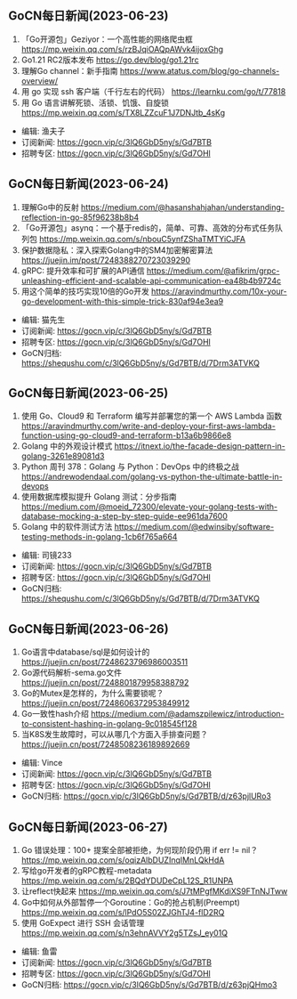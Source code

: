 
## GoCN每日新闻(2023-06-23)

1. 「Go开源包」Geziyor：一个高性能的网络爬虫框 https://mp.weixin.qq.com/s/rzBJqiOAQpAWvk4ijoxGhg
2.  Go1.21 RC2版本发布 https://go.dev/blog/go1.21rc
3. 理解Go channel：新手指南  https://www.atatus.com/blog/go-channels-overview/
4. 用 go 实现 ssh 客户端（千行左右的代码） https://learnku.com/go/t/77818
5. 用 Go 语言讲解死锁、活锁、饥饿、自旋锁 https://mp.weixin.qq.com/s/TX8LZZcuF1J7DNJtb_4sKg

* 编辑: 渔夫子
* 订阅新闻: https://gocn.vip/c/3lQ6GbD5ny/s/Gd7BTB
* 招聘专区: https://gocn.vip/c/3lQ6GbD5ny/s/Gd7OHl

## GoCN每日新闻(2023-06-24)

1. 理解Go中的反射 https://medium.com/@hasanshahjahan/understanding-reflection-in-go-85f96238b8b4
2. 「Go开源包」asynq：一个基于redis的，简单、可靠、高效的分布式任务队列包 https://mp.weixin.qq.com/s/nbouC5ynfZShaTMTYiCJFA
3. 保护数据隐私：深入探索Golang中的SM4加密解密算法 https://juejin.im/post/7248388270723039290
4. gRPC: 提升效率和可扩展的API通信 https://medium.com/@afikrim/grpc-unleashing-efficient-and-scalable-api-communication-ea48b4b9724c
5. 用这个简单的技巧实现10倍的Go开发 https://aravindmurthy.com/10x-your-go-development-with-this-simple-trick-830af94e3ea9

* 编辑: 猫先生
* 订阅新闻: https://gocn.vip/c/3lQ6GbD5ny/s/Gd7BTB
* 招聘专区: https://gocn.vip/c/3lQ6GbD5ny/s/Gd7OHl
* GoCN归档: https://shequshu.com/c/3lQ6GbD5ny/s/Gd7BTB/d/7Drm3ATVKQ

## GoCN每日新闻(2023-06-25)

1. 使用 Go、Cloud9 和 Terraform 编写并部署您的第一个 AWS Lambda 函数 https://aravindmurthy.com/write-and-deploy-your-first-aws-lambda-function-using-go-cloud9-and-terraform-b13a6b9866e8
2. Golang 中的外观设计模式 https://itnext.io/the-facade-design-pattern-in-golang-3261e89081d3
3. Python 周刊 378：Golang 与 Python：DevOps 中的终极之战 https://andrewodendaal.com/golang-vs-python-the-ultimate-battle-in-devops
4. 使用数据库模拟提升 Golang 测试：分步指南 https://medium.com/@moeid_72300/elevate-your-golang-tests-with-database-mocking-a-step-by-step-guide-ee961da7600
5. Golang 中的软件测试方法 https://medium.com/@edwinsiby/software-testing-methods-in-golang-1cb6f765a664

* 编辑: 司镜233
* 订阅新闻: https://gocn.vip/c/3lQ6GbD5ny/s/Gd7BTB
* 招聘专区: https://gocn.vip/c/3lQ6GbD5ny/s/Gd7OHl
* GoCN归档: https://shequshu.com/c/3lQ6GbD5ny/s/Gd7BTB/d/7Drm3ATVKQ

## GoCN每日新闻(2023-06-26)

1. Go语言中database/sql是如何设计的 https://juejin.cn/post/7248623796986003511
2. Go源代码解析-sema.go文件 https://juejin.cn/post/7248801879958388792
3. Go的Mutex是怎样的，为什么需要锁呢？ https://juejin.cn/post/7248606372953849912
4. Go一致性hash介绍 https://medium.com/@adamszpilewicz/introduction-to-consistent-hashing-in-golang-9c018545f128
5. 当K8S发生故障时，可以从哪几个方面入手排查问题？ https://juejin.cn/post/7248508236189892669

* 编辑: Vince
* 订阅新闻: https://gocn.vip/c/3lQ6GbD5ny/s/Gd7BTB
* 招聘专区: https://gocn.vip/c/3lQ6GbD5ny/s/Gd7OHl
* GoCN归档: https://gocn.vip/c/3lQ6GbD5ny/s/Gd7BTB/d/z63pjlURo3


## GoCN每日新闻(2023-06-27)

1. Go 错误处理：100+ 提案全部被拒绝，为何现阶段仍用 if err != nil？ https://mp.weixin.qq.com/s/oqizAlbDUZInqIMnLQkHdA
2. 写给go开发者的gRPC教程-metadata https://mp.weixin.qq.com/s/2BQdYDUDeCpL12S_R1UNPA
3. 让reflect快起来 https://mp.weixin.qq.com/s/J7tMPgfMKdiXS9FTnNJTww
4. Go中如何从外部暂停一个Goroutine：Go的抢占机制(Preempt) https://mp.weixin.qq.com/s/lPdO5S02ZJGhTJ4-flD2RQ
5. 使用 GoExpect 进行 SSH 会话管理 https://mp.weixin.qq.com/s/n3ehnAVVY2g5TZsJ_ey01Q

* 编辑: 鱼雷
* 订阅新闻: https://gocn.vip/c/3lQ6GbD5ny/s/Gd7BTB
* 招聘专区: https://gocn.vip/c/3lQ6GbD5ny/s/Gd7OHl
* GoCN归档: https://gocn.vip/c/3lQ6GbD5ny/s/Gd7BTB/d/z63pjQHmo3
